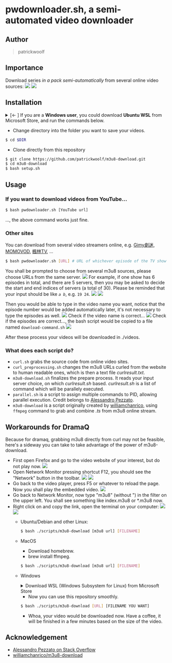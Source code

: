# pwdownloader.sh, a semi-automated video downloader
## Author
> patrickwoolf
## Importance
Download series *in a pack semi-automatically* from several online video sources:
<img src=./img/screenshot-1.png> 
<img src=./img/screenshot-2.png>
## Installation
<details>
	<summary>[← ] If you are a <b>Windows user</b>, you could download <b>Ubuntu WSL</b> from Microsoft Store, and run the commands below.</summary>

* <img src=./img/wsl-store.png>
* <img src=./img/ubuntustore.png>
* Open Ubuntu from your application launcher (press Super/Windows and type in Ubuntu, open the terminal console)
* Download necessary packages from apt: 
``` bash 
$ sudo apt install ffmpeg sed git
```
* Change directory to your windows system, for example, C:\Users\User\Videos\ 
```bash 
$ cd /mnt/c/Users/User/Videos/
```
</details>

* Change directory into the folder you want to save your videos.
```bash
$ cd $DIR
```
* Clone directly from this repository
```bash
$ git clone https://github.com/patrickwoolf/m3u8-download.git
$ cd m3u8-download
$ bash setup.sh
```
## Usage
### If you want to download videos from YouTube...
```bash
$ bash pwdownloader.sh [YouTube url]
```
..., the above command works just fine.
### Other sites
You can download from several video streamers online, e.g. [Gimy劇迷](https://gimy.tv/), [MOMOVOD](https://www.momovod.com/), [楓林TV](https://fenglin.tv/), ...
```bash
$ bash pwdownloader.sh [URL] # URL of whichever episode of the TV show will be fine, tye code will grab all epispdes available for you. Please note that URL of a overview page doesn't work.
```

<!--
```bash 
$ bash curl.sh [URL] # URL of whichever episode you are interested in, please note that URL of a overview page doesn't work.
$ bash curl_preprocessing.sh
$ bash m3u8-download.sh
```
-->

You shall be prompted to choose from several m3u8 sources, please choose URLs from the same server. 
<img src=./img/screenshot-11.png>
For example, if one show has 6 episodes in total, and there are 5 servers, then you may be asked to decide the start and end indices of servers (a total of 30). Please be reminded that your input should be like <code>*a* *b*</code>, e.g. <code>19 24</code>.
<img src=./img/screenshot-12.png>
<img src=./img/screenshot-13.png>

Then you would be able to type in the video name you want, notice that the episode number would be added automatically later, it's not necessary to type the episodes as well.
<img src=./img/screenshot-14.png>
Check if the video name is correct...
<img src=./img/screenshot-15.png>
Check if the episodes are correct..., the bash script would be copied to a file named <code>download-command.sh</code>
<img src=./img/screenshot-16.png> 

After these process your videos will be downloaded in ./videos.

### What does each script do?
* <code>curl.sh</code> grabs the source code from online video sites.
* <code>curl_preprocessing.sh</code> changes the m3u8 URLs curled from the website to human readable ones, which is then a text file *curlresult.txt*.
* <code>m3u8-download.sh</code> finalizes the prepare process. It reads your input server choice, on which *curlresult.sh* based. *curlresult.sh* is a list of command which will be parallely executed.
* <code>parallel.sh</code> is a script to assign multiple commands to PID, allowing parallel execution. Credit belongs to [Alessandro Pezzato](https://stackoverflow.com/questions/10909685/run-parallel-multiple-commands-at-once-in-the-same-terminal).
* <code>m3u8-download</code> is a script originally created by [williamchanrico](https://github.com/williamchanrico/m3u8-download), using <code>ffmpeg</code> command to grab and combine *.ts* from m3u8 online stream.

## Workarounds for DramaQ
Because for dramaq, grabbing m3u8 directly from curl may not be feasible, here's a sideway you can take to take advantage of the power of m3u8-download.
* First open Firefox and go to the video website of your interest, but do not play now.
  <img src=./img/screenshot-3.png>
* Open Network Monitor pressing shortcut F12, you should see the "Network" button in the toolbar.
  <img src=./img/screenshot-4.png>
  <img src=./img/screenshot-5.png>
* Go back to the video player, press F5 or whatever to reload the page. Now you shall play the embedded video.
  <img src=./img/screenshot-6.png>
* Go back to Network Monitor, now type "m3u8" (without ") in the filter on the upper left. You shall see something like index.m3u8 or \*.m3u8 now. 
* Right click on and copy the link, open the terminal on your computer:
  <img src=./img/screenshot-7.png>
  <img src=./img/screenshot-9.png>
	* Ubuntu/Debian and other Linux: 
		```bash
		$ bash ./scripts/m3u8-download [m3u8 url] [FILENAME]
		```
	* MacOS
		* Download homebrew.
		* brew install ffmpeg.
		```bash
		$ bash ./scripts/m3u8-download [m3u8 url] [FILENAME]
		```
	* Windows
		<details>
			<summary>Download WSL (Windows Subsystem for Linux) from Microsoft Store</summary>
		
		* <img src=./img/wsl-store.png>
		* Choose Ubuntu
		* <img src=./img/ubuntustore.png>
		* Open Ubuntu from your application launcher (press Super/Windows and type in Ubuntu, open the terminal console)
		* download necessary packages from apt
		```bash
		$ sudo apt install ffmpeg sed git
		```
		* change directory to your windows system, for example, C:\Users\User\Videos\
		```bash
		$ cd /mnt/c/Users/User/Videos/
		$ git clone https://github.com/patrickwoolf/m3u8-download.git
		$ cd m3u8-download/
		```
		</details>
		
		* Now you can use this repository smoothly.
		```bash
		$ bash ./scripts/m3u8-download [URL] [FILENAME YOU WANT]
		```
		* Whoa, your video would be downloaded now. Have a coffee, it will be finished in a few minutes based on the size of the video.
## Acknowledgement
* [Alessandro Pezzato on Stack Overflow](https://stackoverflow.com/questions/10909685/run-parallel-multiple-commands-at-once-in-the-same-terminal)
* [williamchanrico/m3u8-download](https://github.com/williamchanrico/m3u8-download)
